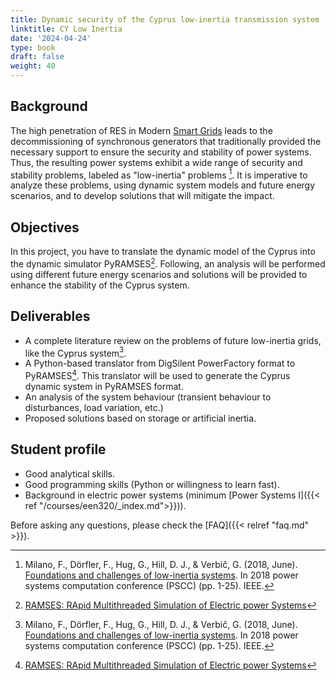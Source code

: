 ```yaml
---
title: Dynamic security of the Cyprus low-inertia transmission system
linktitle: CY Low Inertia
date: '2024-04-24'
type: book
draft: false
weight: 40
---
```


## Background

The high penetration of RES in Modern [Smart Grids](https://en.wikipedia.org/wiki/Smart_grid) leads to the decommissioning of synchronous generators that traditionally provided the necessary support to ensure the security and stability of power systems. Thus, the resulting power systems exhibit a wide range of security and stability problems, labeled as "low-inertia" problems [^lowinertia]. It is imperative to analyze these problems, using dynamic system models and future energy scenarios, and to develop solutions that will mitigate the impact.

## Objectives

In this project, you have to translate the dynamic model of the Cyprus into the dynamic simulator PyRAMSES[^PyRAMSES]. Following, an analysis will be performed using different future energy scenarios and solutions will be provided to enhance the stability of the Cyprus system.

## Deliverables

- A complete literature review on the problems of future low-inertia grids, like the Cyprus system[^lowinertia].
- A Python-based translator from DigSilent PowerFactory format to PyRAMSES[^PyRAMSES]. This translator will be used to generate the Cyprus dynamic system in PyRAMSES format.
- An analysis of the system behaviour (transient behaviour to disturbances, load variation, etc.)
- Proposed solutions based on storage or artificial inertia.

## Student profile

- Good analytical skills.
- Good programming skills (Python or willingness to learn fast).
- Background in electric power systems (minimum [Power Systems I]({{< ref "/courses/een320/_index.md">}})).

[^lowinertia]: Milano, F., Dörfler, F., Hug, G., Hill, D. J., & Verbič, G. (2018, June). [Foundations and challenges of low-inertia systems](https://people.ee.ethz.ch/~floriand/docs/Articles/PSCC_2018_Survey.pdf). In 2018 power systems computation conference (PSCC) (pp. 1-25). IEEE.
[^PyRAMSES]: [RAMSES: RApid Multithreaded Simulation of Electric power Systems](http://pyramses.sps-lab.org)

Before asking any questions, please check the [FAQ]({{< relref "faq.md" >}}).
